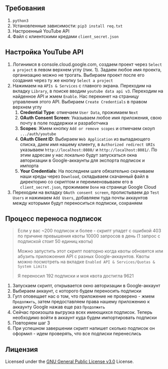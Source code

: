 ## Требования
1. `python3`
2. Установленные зависимости: `pip3 install req.txt`
3. Настроенный YouTube API
4. Файл с клиентскими кредами `client_secret.json`

## Настройка YouTube API

1.  Логинимся в console.cloud.google.com, создаем проект через `Select a project` в левом верхнем углу (пик. 1). Задаем любое имя проекта, организацию можно не трогать. Выбираем проект после его создания через ту же кнопку `Select a project`
2.  Нажимаем на `APIs & Services` с главного экрана. Переходим на вкладку `Library`, в поиске вводим `youtube data api v3`. Переходим на найденное API и жмем `Enable`. Нас перекинет на страницу управления этого API. Выбираем `Create Credentials` в правом верхнем углу
    1.  **Credential Type**: отмечаем `User Data`, прожимаем `Next`
    2.  **OAuth Consent Screen**: Указываем любое имя приложения, свою почту в поле поддержки и разработчика
    3.  **Scopes**: Жмем кнопку `Add or remove scopes` и отмечаем скоуп `.../auth/youtube`
    4.  **OAuth Client ID**: Выбираем `Web Application` из выпадающего списка, даем имя нашему клиенту, в `Authorized redirect URIs` указываем `http://localhost:8080/` и `http://localhost:8081/`. По этим адресам у нас локально будут запускаться окна авторизации в Google-аккаунты для экспорта подписок и импорта
    5.  **Your Credentials**: На последнем шаге обязательно скачиваем наши креды через `Download`, складываем скачанный файл в директорию со скриптом и переименовываем его в `client_secret.json`, прожимаем `Done` на странице Google Cloud
3.  Переходим на вкладку `OAuth consent screen`, пролистываем до `Test Users` и нажимаем `Add Users`, добавляем туда почты аккаунтов между которыми будут переноситься подписки, сохраняем

## Процесс переноса подписок

> Если у вас ~200 подписок и более - скрипт упадет с ошибкой 403 по причине превышения квоты 10000 запросов в день (1 запрос с подпиской стоит 50 единиц квоты)
> 
> Можно запустить этот скрипт повторно когда квоты обновятся или абузить приложоения API с разных Google-аккаунтов. Квоты можно посмотреть на вкладке `Enabled API & Services/Quotas & System Limits`
> 
> Я переносил 192 подписки и моя квота достигла 9621

1.  Запускаем скрипт, открывается окно авторизации в Google-аккаунт
2.  Выбираем аккаунт, с которого будем переносить подписки
3.  Гугл оповещает нас о том, что приложение не проверено - жмем `Продолжить`, затем предоставляем права нашему приложению к аккаунту Google нажав еще раз `Продолжить`
4.  Сейчас произошла выгрузка всех имеющихся подписок. Теперь необходимо войти в аккаунт куда будем импортировать подписки
5.  Повторяем шаг 3
6.  При успешном завершении скрипт напишет сколько подписок он оформил - идем проверять, что все подписки перенеслись

## Лицензия

Licensed under the [GNU General Public License v3.0](https://www.gnu.org/licenses/gpl-3.0.html) License.

